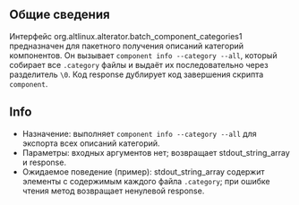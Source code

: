 ## Общие сведения

Интерфейс org.altlinux.alterator.batch_component_categories1 предназначен для пакетного получения описаний категорий компонентов. Он вызывает `component info --category --all`, который собирает все `.category` файлы и выдаёт их последовательно через разделитель `\0`. Код response дублирует код завершения скрипта `component`.

## Info

- Назначение: выполняет `component info --category --all` для экспорта всех описаний категорий.
- Параметры: входных аргументов нет; возвращает stdout_string_array и response.
- Ожидаемое поведение (пример): stdout_string_array содержит элементы с содержимым каждого файла `.category`; при ошибке чтения метод возвращает ненулевой response.
